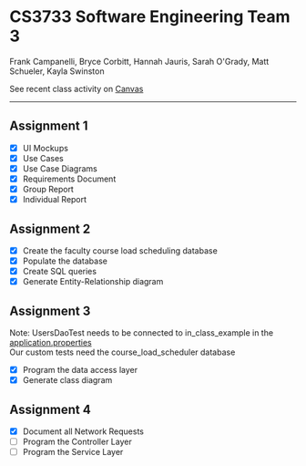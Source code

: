 CS3733 Software Engineering Team 3
==================================
Frank Campanelli, Bryce Corbitt, Hannah Jauris, Sarah O'Grady, Matt Schueler, Kayla Swinston

See recent class activity on [Canvas][]

[Canvas]: https://canvas.wpi.edu/courses/6113

--------------------------------------------------------------------------

Assignment 1
------------
- [x] UI Mockups
- [x] Use Cases
- [x] Use Case Diagrams
- [x] Requirements Document
- [x] Group Report
- [x] Individual Report

Assignment 2
------------
- [x] Create the faculty course load scheduling database
- [x] Populate the database
- [x] Create SQL queries
- [x] Generate Entity-Relationship diagram

Assignment 3
------------
Note: UsersDaoTest needs to be connected to in_class_example in the [application.properties](src/main/resources/application.properties)\
Our custom tests need the course_load_scheduler database
- [x] Program the data access layer
- [x] Generate class diagram

Assignment 4
------------
- [x] Document all Network Requests
- [ ] Program the Controller Layer
- [ ] Program the Service Layer

